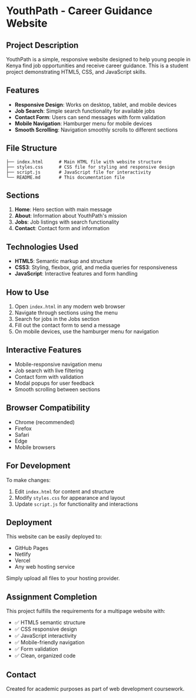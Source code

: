 # YouthPath - Career Guidance Website

## Project Description
YouthPath is a simple, responsive website designed to help young people in Kenya find job opportunities and receive career guidance. This is a student project demonstrating HTML5, CSS, and JavaScript skills.

## Features
- **Responsive Design**: Works on desktop, tablet, and mobile devices
- **Job Search**: Simple search functionality for available jobs
- **Contact Form**: Users can send messages with form validation
- **Mobile Navigation**: Hamburger menu for mobile devices
- **Smooth Scrolling**: Navigation smoothly scrolls to different sections

## File Structure
```
├── index.html      # Main HTML file with website structure
├── styles.css      # CSS file for styling and responsive design
├── script.js       # JavaScript file for interactivity
└── README.md       # This documentation file
```

## Sections
1. **Home**: Hero section with main message
2. **About**: Information about YouthPath's mission
3. **Jobs**: Job listings with search functionality
4. **Contact**: Contact form and information

## Technologies Used
- **HTML5**: Semantic markup and structure
- **CSS3**: Styling, flexbox, grid, and media queries for responsiveness
- **JavaScript**: Interactive features and form handling

## How to Use
1. Open `index.html` in any modern web browser
2. Navigate through sections using the menu
3. Search for jobs in the Jobs section
4. Fill out the contact form to send a message
5. On mobile devices, use the hamburger menu for navigation

## Interactive Features
- Mobile-responsive navigation menu
- Job search with live filtering
- Contact form with validation
- Modal popups for user feedback
- Smooth scrolling between sections

## Browser Compatibility
- Chrome (recommended)
- Firefox
- Safari
- Edge
- Mobile browsers

## For Development
To make changes:
1. Edit `index.html` for content and structure
2. Modify `styles.css` for appearance and layout
3. Update `script.js` for functionality and interactions

## Deployment
This website can be easily deployed to:
- GitHub Pages
- Netlify
- Vercel
- Any web hosting service

Simply upload all files to your hosting provider.

## Assignment Completion
This project fulfills the requirements for a multipage website with:
- ✅ HTML5 semantic structure
- ✅ CSS responsive design
- ✅ JavaScript interactivity
- ✅ Mobile-friendly navigation
- ✅ Form validation
- ✅ Clean, organized code

## Contact
Created for academic purposes as part of web development coursework.


